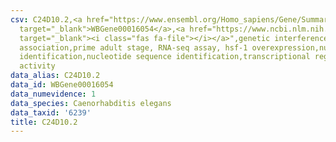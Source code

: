 ```yaml
---
csv: C24D10.2,<a href="https://www.ensembl.org/Homo_sapiens/Gene/Summary?db=core;g=WBGene00016054"
  target="_blank">WBGene00016054</a>,<a href="https://www.ncbi.nlm.nih.gov/pubmed/30894454"
  target="_blank"><i class="fas fa-file"></i></a>",genetic interference,functional
  association,prime adult stage, RNA-seq assay, hsf-1 overexpression,nucleotide sequence
  identification,nucleotide sequence identification,transcriptional regulation,up-regulates
  activity
data_alias: C24D10.2
data_id: WBGene00016054
data_numevidence: 1
data_species: Caenorhabditis elegans
data_taxid: '6239'
title: C24D10.2
---
```

